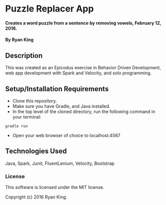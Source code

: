 # Puzzle Replacer App

#### Creates a word puzzle from a sentence by removing vowels, February 12, 2016.

#### By Ryan King

## Description

This was created as an Epicodus exercise in Behavior Driven Development, web app development with Spark and Velocity, and solo programming.

## Setup/Installation Requirements

* Clone this repository.
* Make sure you have Gradle, and Java installed.
* In the top level of the cloned directory, run the following command in your terminal:

`gradle run`

* Open your web browser of choice to localhost:4567

## Technologies Used

Java, Spark, Junit, FluentLenium, Velocity, Bootstrap

### License

This software is licensed under the MIT license.

Copyright (c) 2016 Ryan King.
